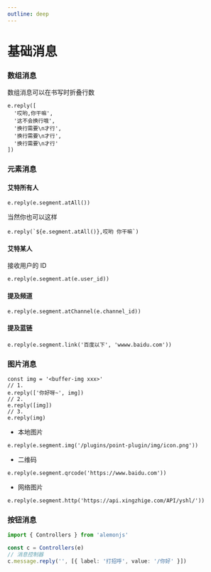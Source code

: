 ```yaml
---
outline: deep
---
```


# 基础消息

### 数组消息

数组消息可以在书写时折叠行数

```typescript:line-numbers=1
e.reply([
  '哎哟,你干嘛',
  '这不会换行哦',
  '换行需要\n才行',
  '换行需要\n才行',
  '换行需要\n才行'
])
```

### 元素消息

#### 艾特所有人

```typescript:line-numbers=1
e.reply(e.segment.atAll())
```

当然你也可以这样

```typescript:line-numbers=1
e.reply(`${e.segment.atAll()},哎哟 你干嘛`)
```

#### 艾特某人

接收用户的 ID

```typescript:line-numbers=1
e.reply(e.segment.at(e.user_id))
```

#### 提及频道

```typescript:line-numbers=1
e.reply(e.segment.atChannel(e.channel_id))
```

#### 提及蓝链

```typescript:line-numbers=1
e.reply(e.segment.link('百度以下', 'wwww.baidu.com'))
```

### 图片消息

```typescript:line-numbers=1
const img = '<buffer-img xxx>'
// 1.
e.reply(['你好呀~', img])
// 2.
e.reply([img])
// 3.
e.reply(img)
```

- 本地图片

```typescript:line-numbers=1
e.reply(e.segment.img('/plugins/point-plugin/img/icon.png'))
```

- 二维码

```typescript:line-numbers=1
e.reply(e.segment.qrcode('https://www.baidu.com'))
```

- 网络图片

```typescript:line-numbers=1
e.reply(e.segment.http('https://api.xingzhige.com/API/yshl/'))
```

### 按钮消息

```ts
import { Controllers } from 'alemonjs'
```

```ts
const c = Controllers(e)
// 消息控制器
c.message.reply('', [{ label: '打招呼', value: '/你好' }])
```
